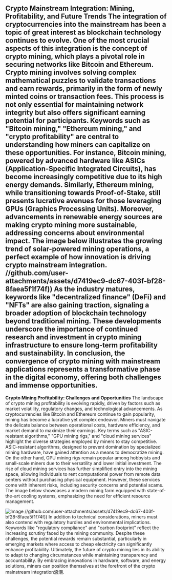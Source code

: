**Crypto Mainstream Integration: Mining, Profitability, and Future Trends**
The integration of cryptocurrencies into the mainstream has been a topic of great interest as blockchain technology continues to evolve. One of the most crucial aspects of this integration is the concept of crypto mining, which plays a pivotal role in securing networks like Bitcoin and Ethereum. Crypto mining involves solving complex mathematical puzzles to validate transactions and earn rewards, primarily in the form of newly minted coins or transaction fees. This process is not only essential for maintaining network integrity but also offers significant earning potential for participants.
Keywords such as "Bitcoin mining," "Ethereum mining," and "crypto profitability" are central to understanding how miners can capitalize on these opportunities. For instance, Bitcoin mining, powered by advanced hardware like ASICs (Application-Specific Integrated Circuits), has become increasingly competitive due to its high energy demands. Similarly, Ethereum mining, while transitioning towards Proof-of-Stake, still presents lucrative avenues for those leveraging GPUs (Graphics Processing Units).
Moreover, advancements in renewable energy sources are making crypto mining more sustainable, addressing concerns about environmental impact. The image below illustrates the growing trend of solar-powered mining operations, a perfect example of how innovation is driving crypto mainstream integration.
 //github.com/user-attachments/assets/d7419ec9-dc67-403f-bf28-8faea5f1f74f))
As the industry matures, keywords like "decentralized finance" (DeFi) and "NFTs" are also gaining traction, signaling a broader adoption of blockchain technology beyond traditional mining. These developments underscore the importance of continued research and investment in crypto mining infrastructure to ensure long-term profitability and sustainability. In conclusion, the convergence of crypto mining with mainstream applications represents a transformative phase in the digital economy, offering both challenges and immense opportunities.
---
**Crypto Mining Profitability: Challenges and Opportunities**
The landscape of crypto mining profitability is evolving rapidly, driven by factors such as market volatility, regulatory changes, and technological advancements. As cryptocurrencies like Bitcoin and Ethereum continue to gain popularity, mining has become a lucrative yet complex endeavor. Miners must navigate the delicate balance between operational costs, hardware efficiency, and market demand to maximize their earnings.
Key terms such as "ASIC-resistant algorithms," "GPU mining rigs," and "cloud mining services" highlight the diverse strategies employed by miners to stay competitive. ASIC-resistant algorithms, designed to prevent domination by specialized mining hardware, have gained attention as a means to democratize mining. On the other hand, GPU mining rigs remain popular among hobbyists and small-scale miners due to their versatility and lower initial investment.
The rise of cloud mining services has further simplified entry into the mining space, allowing individuals to rent computational power from remote data centers without purchasing physical equipment. However, these services come with inherent risks, including security concerns and potential scams. The image below showcases a modern mining farm equipped with state-of-the-art cooling systems, emphasizing the need for efficient resource management.

![Image](https://github.com/user-attachments/assets/4a25d116-2220-4385-b08e-f287af8fcbc4)
 //github.com/user-attachments/assets/d7419ec9-dc67-403f-bf28-8faea5f1f74f))
In addition to technical considerations, miners must also contend with regulatory hurdles and environmental implications. Keywords like "regulatory compliance" and "carbon footprint" reflect the increasing scrutiny faced by the mining community. Despite these challenges, the potential rewards remain substantial, particularly in emerging markets where access to cheap electricity can significantly enhance profitability.
Ultimately, the future of crypto mining lies in its ability to adapt to changing circumstances while maintaining transparency and accountability. By embracing innovations in hardware, software, and energy solutions, miners can position themselves at the forefront of the crypto mainstream integration浪潮.
